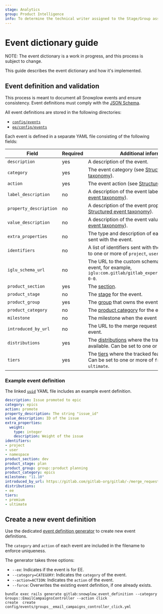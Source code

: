 ```yaml
---
stage: Analytics
group: Product Intelligence
info: To determine the technical writer assigned to the Stage/Group associated with this page, see https://about.gitlab.com/handbook/product/ux/technical-writing/#assignments
---
```


# Event dictionary guide

NOTE:
The event dictionary is a work in progress, and this process is subject to change.

This guide describes the event dictionary and how it's implemented.

## Event definition and validation

This process is meant to document all Snowplow events and ensure consistency. Event definitions must comply with the [JSON Schema](https://gitlab.com/gitlab-org/gitlab/-/blob/master/config/events/schema.json).

All event definitions are stored in the following directories:

- [`config/events`](https://gitlab.com/gitlab-org/gitlab/-/tree/master/config/events)
- [`ee/config/events`](https://gitlab.com/gitlab-org/gitlab/-/tree/master/ee/config/events)

Each event is defined in a separate YAML file consisting of the following fields:

| Field                  | Required | Additional information                                                                                                                                          |
|------------------------|----------|-----------------------------------------------------------------------------------------------------------------------------------------------------------------|
| `description`          | yes      | A description of the event.                                                                                                                                        |
| `category`             | yes      | The event category (see [Structured event taxonomy](index.md#structured-event-taxonomy)).                                                  |
| `action`               | yes      | The event action (see [Structured event taxonomy](index.md#structured-event-taxonomy)).                                                    |
| `label_description`    | no       | A description of the event label (see [Structured event taxonomy](index.md#structured-event-taxonomy)).                                      |
| `property_description` | no       | A description of the event property (see [Structured event taxonomy](index.md#structured-event-taxonomy)).                                   |
| `value_description`    | no       | A description of the event value (see [Structured event taxonomy](index.md#structured-event-taxonomy)).                                      |
| `extra_properties`     | no       | The type and description of each extra property sent with the event.                                                                                                 |
| `identifiers`          | no       | A list of identifiers sent with the event. Can be set to one or more of `project`, `user`, or `namespace`.                                                                                    |
| `iglu_schema_url`      | no       | The URL to the custom schema sent with the event, for example, `iglu:com.gitlab/gitlab_experiment/jsonschema/1-0-0`.                                                         |
| `product_section`      | yes      | The [section](https://gitlab.com/gitlab-com/www-gitlab-com/-/blob/master/data/sections.yml).                                                                    |
| `product_stage`        | no       | The [stage](https://gitlab.com/gitlab-com/www-gitlab-com/blob/master/data/stages.yml) for the event.                                                             |
| `product_group`        | yes      | The [group](https://gitlab.com/gitlab-com/www-gitlab-com/blob/master/data/stages.yml) that owns the event.                                                       |
| `product_category`     | no       | The [product category](https://gitlab.com/gitlab-com/www-gitlab-com/blob/master/data/categories.yml) for the event.                                              |
| `milestone`            | no       | The milestone when the event is introduced.                                                                                                                      |
| `introduced_by_url`    | no       | The URL to the merge request that introduced the event.                                                                                                          |
| `distributions`        | yes      | The [distributions](https://about.gitlab.com/handbook/marketing/strategic-marketing/tiers/#definitions) where the tracked feature is available. Can be set to one or more of `ce` or `ee`. |
| `tiers`                | yes      | The [tiers]( https://about.gitlab.com/handbook/marketing/strategic-marketing/tiers/) where the tracked feature is available. Can be set to one or more of `free`, `premium`, or `ultimate`. |

### Example event definition

The linked [`uuid`](https://gitlab.com/gitlab-org/gitlab/-/blob/master/config/events/epics_promote.yml)
YAML file includes an example event definition.

```yaml
description: Issue promoted to epic
category: epics
action: promote
property_description: The string "issue_id"
value_description: ID of the issue
extra_properties:
  weight:
    type: integer
    description: Weight of the issue
identifiers:
- project
- user
- namespace
product_section: dev
product_stage: plan
product_group: group::product planning
product_category: epics
milestone: "11.10"
introduced_by_url: https://gitlab.com/gitlab-org/gitlab/-/merge_requests/10537
distributions:
- ee
tiers:
- premium
- ultimate
```

## Create a new event definition

Use the dedicated [event definition generator](https://gitlab.com/gitlab-org/gitlab/-/blob/master/lib/generators/gitlab/snowplow_event_definition_generator.rb)
to create new event definitions.

The `category` and `action` of each event are included in the filename to enforce uniqueness.

The generator takes three options:

- `--ee`: Indicates if the event is for EE.
- `--category=CATEGORY`: Indicates the `category` of the event.
- `--action=ACTION`: Indicates the `action` of the event.
- `--force`: Overwrites the existing event definition, if one already exists.

```shell
bundle exec rails generate gitlab:snowplow_event_definition --category Groups::EmailCampaignsController --action click
create  create  config/events/groups__email_campaigns_controller_click.yml
```
